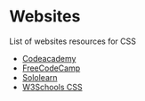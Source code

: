# Websites

List of websites resources for CSS

- [Codeacademy](https://www.codecademy.com/catalog/language/html-css)
- [FreeCodeCamp](https://www.freecodecamp.org/news/html-crash-course/)
- [Sololearn](https://www.sololearn.com/learning/1014)
- [W3Schools CSS](https://www.w3schools.com/html/)
